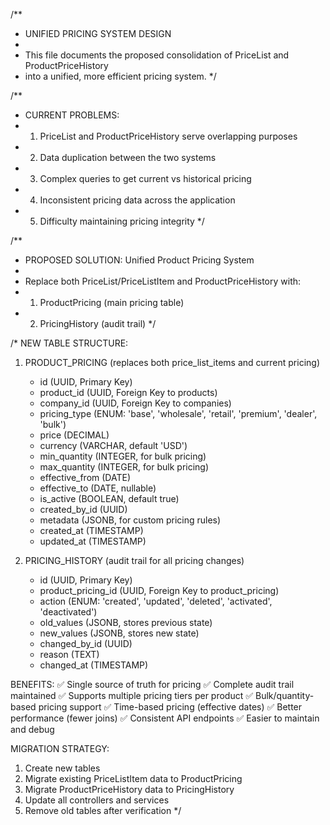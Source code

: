 /**
 * UNIFIED PRICING SYSTEM DESIGN
 * 
 * This file documents the proposed consolidation of PriceList and ProductPriceHistory
 * into a unified, more efficient pricing system.
 */

/**
 * CURRENT PROBLEMS:
 * 1. PriceList and ProductPriceHistory serve overlapping purposes
 * 2. Data duplication between the two systems
 * 3. Complex queries to get current vs historical pricing
 * 4. Inconsistent pricing data across the application
 * 5. Difficulty maintaining pricing integrity
 */

/**
 * PROPOSED SOLUTION: Unified Product Pricing System
 * 
 * Replace both PriceList/PriceListItem and ProductPriceHistory with:
 * 1. ProductPricing (main pricing table)
 * 2. PricingHistory (audit trail)
 */

/* 
NEW TABLE STRUCTURE:

1. PRODUCT_PRICING (replaces both price_list_items and current pricing)
   - id (UUID, Primary Key)
   - product_id (UUID, Foreign Key to products)
   - company_id (UUID, Foreign Key to companies) 
   - pricing_type (ENUM: 'base', 'wholesale', 'retail', 'premium', 'dealer', 'bulk')
   - price (DECIMAL)
   - currency (VARCHAR, default 'USD')
   - min_quantity (INTEGER, for bulk pricing)
   - max_quantity (INTEGER, for bulk pricing) 
   - effective_from (DATE)
   - effective_to (DATE, nullable)
   - is_active (BOOLEAN, default true)
   - created_by_id (UUID)
   - metadata (JSONB, for custom pricing rules)
   - created_at (TIMESTAMP)
   - updated_at (TIMESTAMP)

2. PRICING_HISTORY (audit trail for all pricing changes)
   - id (UUID, Primary Key)
   - product_pricing_id (UUID, Foreign Key to product_pricing)
   - action (ENUM: 'created', 'updated', 'deleted', 'activated', 'deactivated')
   - old_values (JSONB, stores previous state)
   - new_values (JSONB, stores new state)
   - changed_by_id (UUID)
   - reason (TEXT)
   - changed_at (TIMESTAMP)

BENEFITS:
✅ Single source of truth for pricing
✅ Complete audit trail maintained
✅ Supports multiple pricing tiers per product
✅ Bulk/quantity-based pricing support
✅ Time-based pricing (effective dates)
✅ Better performance (fewer joins)
✅ Consistent API endpoints
✅ Easier to maintain and debug

MIGRATION STRATEGY:
1. Create new tables
2. Migrate existing PriceListItem data to ProductPricing
3. Migrate ProductPriceHistory data to PricingHistory
4. Update all controllers and services
5. Remove old tables after verification
*/
